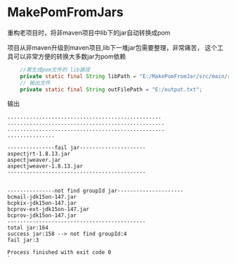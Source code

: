 # MakePomFromJars
重构老项目时，将非maven项目中lib下的jar自动转换成pom

项目从非maven升级到maven项目,lib下一堆jar包需要整理，非常痛苦，
这个工具可以非常方便的转换大多数jar为pom依赖


```java
    //需生成pom文件的 lib路径
    private static final String libPath = "E:/MakePomFromJar/src/main/resources/lib";
    // 输出文件 
    private static final String outFilePath = "E:/output.txt";
```
输出

```shell
.................................................
..................................................
..................................................
...............

---------------fail jar---------------------
aspectjrt-1.8.13.jar
aspectjweaver.jar
aspectjweaver-1.8.13.jar
--------------------------------------------


---------------not find groupId jar---------------------
bcmail-jdk15on-147.jar
bcpkix-jdk15on-147.jar
bcprov-ext-jdk15on-147.jar
bcprov-jdk15on-147.jar
--------------------------------------------
total jar:164
success jar:158 --> not find groupId:4
fail jar:3

Process finished with exit code 0
`
